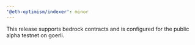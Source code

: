 ```yaml
---
'@eth-optimism/indexer': minor
---
```


This release supports bedrock contracts and is configured for the public alpha testnet on goerli.
